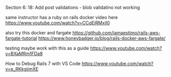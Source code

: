 Section 6: 18: Add post validations - blob validatino not working

same instructor has a ruby on rails docker video here
https://www.youtube.com/watch?v=CCqEiRMxjl0

also try this docker and fargate
https://github.com/iamaestimo/rails-aws-fargate-tutorial
https://www.honeybadger.io/blog/rails-docker-aws-fargate/

testing maybe work with this as a guide
https://www.youtube.com/watch?v=BXaMRm1FDa8

How to Debug Rails 7 with VS Code
https://www.youtube.com/watch?v=e_RKkgiimXE
